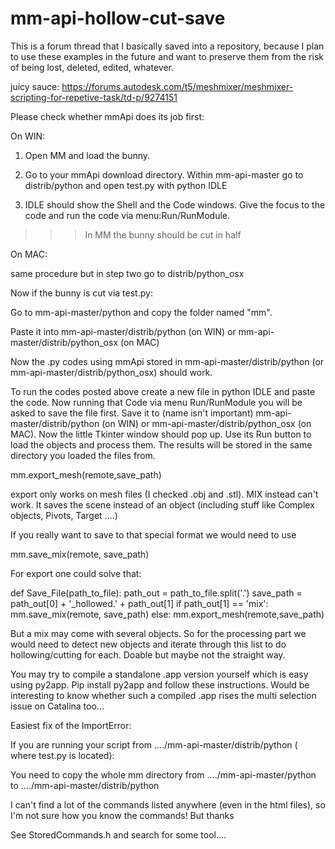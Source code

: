 # mm-api-hollow-cut-save
This is a forum thread that I basically saved into a repository, because I plan to use these examples in the future and want to preserve them from the risk of being lost, deleted, edited, whatever.


juicy sauce:
https://forums.autodesk.com/t5/meshmixer/meshmixer-scripting-for-repetive-task/td-p/9274151


Please check whether mmApi does its job first:

On WIN:

1. Open MM and load the bunny.

2. Go to your mmApi download directory. Within mm-api-master go to distrib/python and open test.py with python IDLE

3. IDLE should show the Shell and the Code windows. Give the focus to the code and run the code via menu:Run/RunModule.

>>> In MM the bunny should be cut in half

On MAC:

same procedure but in step two go to distrib/python_osx

 

Now if the bunny is cut via test.py:

Go to mm-api-master/python and copy the folder named "mm".

Paste it into mm-api-master/distrib/python (on WIN) or mm-api-master/distrib/python_osx (on MAC)

 

Now the .py codes using mmApi stored in mm-api-master/distrib/python (or mm-api-master/distrib/python_osx) should work.

 

To run the codes posted above create a new file in python IDLE and paste the code. Now running that Code via menu Run/RunModule you will be asked to save the file first. Save it to (name isn't important) mm-api-master/distrib/python (on WIN) or mm-api-master/distrib/python_osx (on MAC). Now the little Tkinter window should pop up. Use its Run button to load the objects and process them. The results will be stored in the same directory you loaded the files from.






mm.export_mesh(remote,save_path)

export only works on mesh files (I checked .obj and .stl). MIX instead can't work. It saves the scene instead of an object (including stuff like Complex objects, Pivots, Target ....)

If you really want to save to that special format we would need to use

mm.save_mix(remote, save_path)

For export one could solve that:

def Save_File(path_to_file):
    path_out = path_to_file.split('.')
    save_path = path_out[0] + '_hollowed.' + path_out[1]
    if path_out[1] == 'mix':
        mm.save_mix(remote, save_path)
    else:
        mm.export_mesh(remote,save_path)

But a mix may come with several objects. So for the processing part we would need to detect new objects and iterate through this list to do hollowing/cutting for each. Doable but maybe not the straight way. 




You may try to compile a standalone .app version yourself which is easy using py2app. Pip install py2app and follow these instructions. Would be interesting to know whether such a compiled .app rises the multi selection issue on Catalina too...





Easiest fix of the ImportError:

If you are running your script from ..../mm-api-master/distrib/python ( where test.py is located):

You need to copy the whole mm directory from ..../mm-api-master/python to ..../mm-api-master/distrib/python




I can't find a lot of the commands listed anywhere (even in the html files), so I'm not sure how you know the commands! But thanks

See StoredCommands.h and search for some tool....

